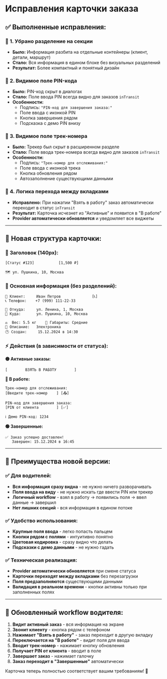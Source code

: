# Исправления карточки заказа

## ✅ **Выполненные исправления:**

### 🔧 **1. Убрано разделение на секции**
- **Было:** Информация разбита на отдельные контейнеры (клиент, детали, маршрут)
- **Стало:** Вся информация в едином блоке без визуальных разделений
- **Результат:** Более компактный и понятный дизайн

### 👀 **2. Видимое поле PIN-кода**
- **Было:** PIN-код скрыт в диалогах
- **Стало:** Поле ввода PIN всегда видно для заказов `inTransit`
- **Особенности:**
  - Подпись: `"PIN-код для завершения заказа:"`
  - Поле ввода с иконкой PIN
  - Кнопка завершения рядом
  - Подсказка с демо PIN внизу

### 📍 **3. Видимое поле трек-номера**
- **Было:** Трекер был скрыт в расширенном разделе
- **Стало:** Поле ввода трек-номера всегда видно для заказов `inTransit`
- **Особенности:**
  - Подпись: `"Трек-номер для отслеживания:"`
  - Поле ввода с иконкой трека
  - Кнопка обновления рядом
  - Автозаполнение существующими данными

### 🔄 **4. Логика перехода между вкладками**
- **Исправлено:** При нажатии "Взять в работу" заказ автоматически переходит в статус `inTransit`
- **Результат:** Карточка исчезнет из "Активные" и появится в "В работе"
- **Provider автоматически обновляется** и уведомляет все виджеты

---

## 📱 **Новая структура карточки:**

### 🎨 **Заголовок (140px):**
```
[Статус #123]           [1,500 ₽]
              
🗺️ ул. Пушкина, 10, Москва
```

### 📄 **Основная информация (без разделений):**
```
👤 Клиент:     Иван Петров              [📞]
📞 Телефон:    +7 (999) 111-22-33

🚩 Откуда:     ул. Ленина, 1, Москва
📍 Куда:       ул. Пушкина, 10, Москва

⚖️  Вес: 5.5 кг    📏 Габариты: Средние
📝 Описание:   Электроника
🕐 Создан:     15.12.2024 в 14:30
```

### ⚡ **Действия (в зависимости от статуса):**

**🟡 Активные заказы:**
```
[        ВЗЯТЬ В РАБОТУ        ]
```

**🔵 В работе:**
```
Трек-номер для отслеживания:
[Введите трек-номер    ] [📤]

PIN-код для завершения заказа:  
[PIN от клиента        ] [✅]

ℹ️ Демо PIN-код: 1234
```

**🟢 Завершенные:**
```
✅ Заказ успешно доставлен!
   Завершен: 15.12.2024 в 16:45
```

---

## 🎯 **Преимущества новой версии:**

### ✅ **Для водителей:**
- **Вся информация сразу видна** - не нужно ничего разворачивать
- **Поля ввода на виду** - не нужно искать где ввести PIN или трекер
- **Логичный workflow** - взял в работу → появились поля → ввел данные → завершил
- **Нет лишних секций** - вся информация в едином потоке

### ✅ **Удобство использования:**
- **Крупные поля ввода** - легко попасть пальцем
- **Кнопки рядом с полями** - интуитивно понятно
- **Цветовая кодировка** - сразу видно что делать
- **Подсказки с демо данными** - не нужно гадать

### ✅ **Техническая реализация:**
- **Provider автоматически обновляется** при смене статуса
- **Карточки переходят между вкладками** без перезагрузки
- **Поля предзаполняются** существующими данными
- **Валидация в реальном времени** - кнопки активны только при заполненных полях

---

## 🚛 **Обновленный workflow водителя:**

1. **Видит активный заказ** - вся информация на экране
2. **Звонит клиенту** - кнопка рядом с телефоном
3. **Нажимает "Взять в работу"** - заказ переходит в другую вкладку
4. **Переключается на "В работе"** - видит поля для ввода
5. **Вводит трек-номер** - нажимает кнопку обновления
6. **Получает PIN от клиента** - вводит в поле
7. **Завершает заказ** - нажимает галочку
8. **Заказ переходит в "Завершенные"** автоматически

Карточка теперь полностью соответствует вашим требованиям! 🎉
